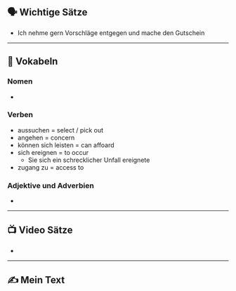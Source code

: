 ## 🗣️ Wichtige Sätze
- Ich nehme gern Vorschläge entgegen und mache den Gutschein

---

## 📖 Vokabeln

### **Nomen**
- 

### **Verben**
- aussuchen = select / pick out
- angehen = concern
- können sich leisten = can affoard
- sich ereignen = to occur
	- Sie sich ein schrecklicher Unfall ereignete
- zugang zu = access to

### **Adjektive und Adverbien**
-  

---

## 📺 Video Sätze
- 


---

## ✍️ Mein Text

